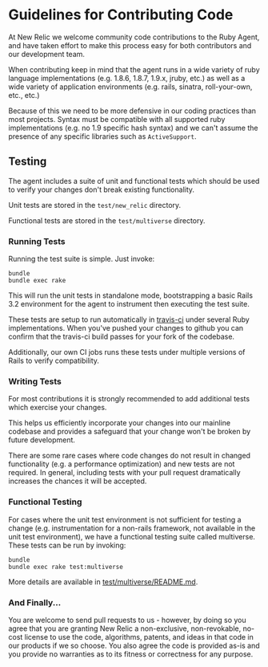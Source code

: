 # Guidelines for Contributing Code

At New Relic we welcome community code contributions to the Ruby Agent, and have
taken effort to make this process easy for both contributors and our development
team.

When contributing keep in mind that the agent runs in a wide variety of ruby
language implementations (e.g. 1.8.6, 1.8.7, 1.9.x, jruby, etc.) as well as a
wide variety of application environments (e.g. rails, sinatra, roll-your-own,
etc., etc.)

Because of this we need to be more defensive in our coding practices than most
projects.  Syntax must be compatible with all supported ruby implementations
(e.g. no 1.9 specific hash syntax) and we can't assume the presence of any
specific libraries such as `ActiveSupport`.

## Testing

The agent includes a suite of unit and functional tests which should be used to
verify your changes don't break existing functionality.

Unit tests are stored in the `test/new_relic` directory.

Functional tests are stored in the `test/multiverse` directory.

### Running Tests

Running the test suite is simple.  Just invoke:

    bundle
    bundle exec rake

This will run the unit tests in standalone mode, bootstrapping a basic Rails
3.2 environment for the agent to instrument then executing the test suite.

These tests are setup to run automatically in
[travis-ci](https://travis-ci.org/newrelic/rpm) under several Ruby implementations.
When you've pushed your changes to github you can confirm that the travis-ci
build passes for your fork of the codebase.

Additionally, our own CI jobs runs these tests under multiple versions of Rails to
verify compatibility.

### Writing Tests

For most contributions it is strongly recommended to add additional tests which
exercise your changes.

This helps us efficiently incorporate your changes into our mainline codebase
and provides a safeguard that your change won't be broken by future development.

There are some rare cases where code changes do not result in changed
functionality (e.g. a performance optimization) and new tests are not required.
In general, including tests with your pull request dramatically increases the
chances it will be accepted.

### Functional Testing

For cases where the unit test environment is not sufficient for testing a
change (e.g. instrumentation for a non-rails framework, not available in the
unit test environment), we have a functional testing suite called multiverse.
These tests can be run by invoking:

    bundle
    bundle exec rake test:multiverse

More details are available in
[test/multiverse/README.md](https://github.com/newrelic/rpm/blob/master/test/multiverse/README.md).

### And Finally...

You are welcome to send pull requests to us - however, by doing so you agree
that you are granting New Relic a non-exclusive, non-revokable, no-cost license
to use the code, algorithms, patents, and ideas in that code in our products if
we so choose. You also agree the code is provided as-is and you provide no
warranties as to its fitness or correctness for any purpose.
